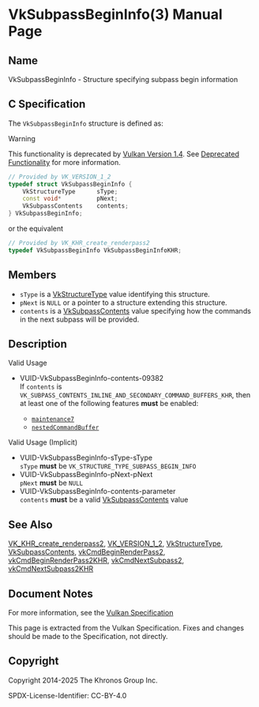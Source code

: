 # VkSubpassBeginInfo(3) Manual Page

## Name

VkSubpassBeginInfo - Structure specifying subpass begin information



## [](#_c_specification)C Specification

The `VkSubpassBeginInfo` structure is defined as:

Warning

This functionality is deprecated by [Vulkan Version 1.4](#versions-1.4). See [Deprecated Functionality](#deprecation-dynamicrendering) for more information.

```c++
// Provided by VK_VERSION_1_2
typedef struct VkSubpassBeginInfo {
    VkStructureType      sType;
    const void*          pNext;
    VkSubpassContents    contents;
} VkSubpassBeginInfo;
```

or the equivalent

```c++
// Provided by VK_KHR_create_renderpass2
typedef VkSubpassBeginInfo VkSubpassBeginInfoKHR;
```

## [](#_members)Members

- `sType` is a [VkStructureType](https://registry.khronos.org/vulkan/specs/latest/man/html/VkStructureType.html) value identifying this structure.
- `pNext` is `NULL` or a pointer to a structure extending this structure.
- `contents` is a [VkSubpassContents](https://registry.khronos.org/vulkan/specs/latest/man/html/VkSubpassContents.html) value specifying how the commands in the next subpass will be provided.

## [](#_description)Description

Valid Usage

- [](#VUID-VkSubpassBeginInfo-contents-09382)VUID-VkSubpassBeginInfo-contents-09382  
  If `contents` is `VK_SUBPASS_CONTENTS_INLINE_AND_SECONDARY_COMMAND_BUFFERS_KHR`, then at least one of the following features **must** be enabled:
  
  - [`maintenance7`](https://registry.khronos.org/vulkan/specs/latest/html/vkspec.html#features-maintenance7)
  - [`nestedCommandBuffer`](https://registry.khronos.org/vulkan/specs/latest/html/vkspec.html#features-nestedCommandBuffer)

Valid Usage (Implicit)

- [](#VUID-VkSubpassBeginInfo-sType-sType)VUID-VkSubpassBeginInfo-sType-sType  
  `sType` **must** be `VK_STRUCTURE_TYPE_SUBPASS_BEGIN_INFO`
- [](#VUID-VkSubpassBeginInfo-pNext-pNext)VUID-VkSubpassBeginInfo-pNext-pNext  
  `pNext` **must** be `NULL`
- [](#VUID-VkSubpassBeginInfo-contents-parameter)VUID-VkSubpassBeginInfo-contents-parameter  
  `contents` **must** be a valid [VkSubpassContents](https://registry.khronos.org/vulkan/specs/latest/man/html/VkSubpassContents.html) value

## [](#_see_also)See Also

[VK\_KHR\_create\_renderpass2](https://registry.khronos.org/vulkan/specs/latest/man/html/VK_KHR_create_renderpass2.html), [VK\_VERSION\_1\_2](https://registry.khronos.org/vulkan/specs/latest/man/html/VK_VERSION_1_2.html), [VkStructureType](https://registry.khronos.org/vulkan/specs/latest/man/html/VkStructureType.html), [VkSubpassContents](https://registry.khronos.org/vulkan/specs/latest/man/html/VkSubpassContents.html), [vkCmdBeginRenderPass2](https://registry.khronos.org/vulkan/specs/latest/man/html/vkCmdBeginRenderPass2.html), [vkCmdBeginRenderPass2KHR](https://registry.khronos.org/vulkan/specs/latest/man/html/vkCmdBeginRenderPass2KHR.html), [vkCmdNextSubpass2](https://registry.khronos.org/vulkan/specs/latest/man/html/vkCmdNextSubpass2.html), [vkCmdNextSubpass2KHR](https://registry.khronos.org/vulkan/specs/latest/man/html/vkCmdNextSubpass2KHR.html)

## [](#_document_notes)Document Notes

For more information, see the [Vulkan Specification](https://registry.khronos.org/vulkan/specs/latest/html/vkspec.html#VkSubpassBeginInfo)

This page is extracted from the Vulkan Specification. Fixes and changes should be made to the Specification, not directly.

## [](#_copyright)Copyright

Copyright 2014-2025 The Khronos Group Inc.

SPDX-License-Identifier: CC-BY-4.0